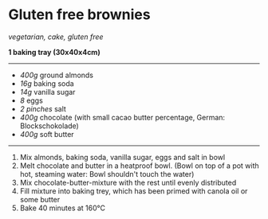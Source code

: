 # Gluten free brownies

*vegetarian, cake, gluten free*

**1 baking tray (30x40x4cm)**

---

- *400g* ground almonds
- *16g* baking soda
- *14g* vanilla sugar
- *8* eggs
- *2 pinches* salt
- *400g* chocolate (with small cacao butter percentage, German: Blockschokolade)
- *400g* soft butter

---

1. Mix almonds, baking soda, vanilla sugar, eggs and salt in bowl
2. Melt chocolate and butter in a heatproof bowl. (Bowl on top of a pot with hot, steaming water: Bowl shouldn't touch the water)
3. Mix chocolate-butter-mixture with the rest until evenly distributed
4. Fill mixture into baking trey, which has been primed with canola oil or some butter
5. Bake 40 minutes at 160°C 

